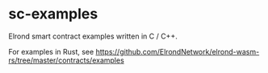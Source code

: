 # sc-examples
Elrond smart contract examples written in C / C++.

For examples in Rust, see https://github.com/ElrondNetwork/elrond-wasm-rs/tree/master/contracts/examples

